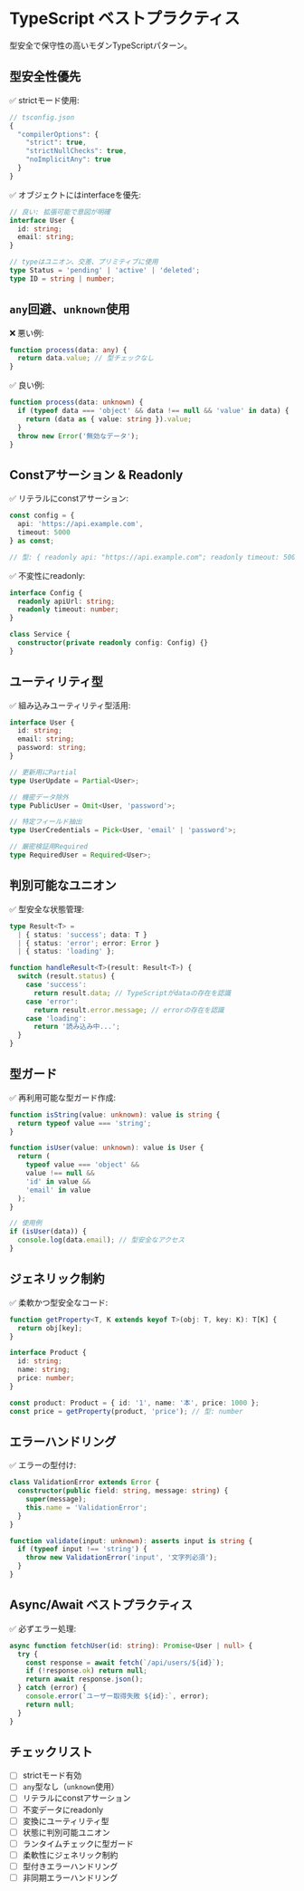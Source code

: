 # TypeScript ベストプラクティス

型安全で保守性の高いモダンTypeScriptパターン。

## 型安全性優先

✅ strictモード使用:
```typescript
// tsconfig.json
{
  "compilerOptions": {
    "strict": true,
    "strictNullChecks": true,
    "noImplicitAny": true
  }
}
```

✅ オブジェクトにはinterfaceを優先:
```typescript
// 良い: 拡張可能で意図が明確
interface User {
  id: string;
  email: string;
}

// typeはユニオン、交差、プリミティブに使用
type Status = 'pending' | 'active' | 'deleted';
type ID = string | number;
```

## `any`回避、`unknown`使用

❌ 悪い例:
```typescript
function process(data: any) {
  return data.value; // 型チェックなし
}
```

✅ 良い例:
```typescript
function process(data: unknown) {
  if (typeof data === 'object' && data !== null && 'value' in data) {
    return (data as { value: string }).value;
  }
  throw new Error('無効なデータ');
}
```

## Constアサーション & Readonly

✅ リテラルにconstアサーション:
```typescript
const config = {
  api: 'https://api.example.com',
  timeout: 5000
} as const;

// 型: { readonly api: "https://api.example.com"; readonly timeout: 5000; }
```

✅ 不変性にreadonly:
```typescript
interface Config {
  readonly apiUrl: string;
  readonly timeout: number;
}

class Service {
  constructor(private readonly config: Config) {}
}
```

## ユーティリティ型

✅ 組み込みユーティリティ型活用:
```typescript
interface User {
  id: string;
  email: string;
  password: string;
}

// 更新用にPartial
type UserUpdate = Partial<User>;

// 機密データ除外
type PublicUser = Omit<User, 'password'>;

// 特定フィールド抽出
type UserCredentials = Pick<User, 'email' | 'password'>;

// 厳密検証用Required
type RequiredUser = Required<User>;
```

## 判別可能なユニオン

✅ 型安全な状態管理:
```typescript
type Result<T> = 
  | { status: 'success'; data: T }
  | { status: 'error'; error: Error }
  | { status: 'loading' };

function handleResult<T>(result: Result<T>) {
  switch (result.status) {
    case 'success':
      return result.data; // TypeScriptがdataの存在を認識
    case 'error':
      return result.error.message; // errorの存在を認識
    case 'loading':
      return '読み込み中...';
  }
}
```

## 型ガード

✅ 再利用可能な型ガード作成:
```typescript
function isString(value: unknown): value is string {
  return typeof value === 'string';
}

function isUser(value: unknown): value is User {
  return (
    typeof value === 'object' &&
    value !== null &&
    'id' in value &&
    'email' in value
  );
}

// 使用例
if (isUser(data)) {
  console.log(data.email); // 型安全なアクセス
}
```

## ジェネリック制約

✅ 柔軟かつ型安全なコード:
```typescript
function getProperty<T, K extends keyof T>(obj: T, key: K): T[K] {
  return obj[key];
}

interface Product {
  id: string;
  name: string;
  price: number;
}

const product: Product = { id: '1', name: '本', price: 1000 };
const price = getProperty(product, 'price'); // 型: number
```

## エラーハンドリング

✅ エラーの型付け:
```typescript
class ValidationError extends Error {
  constructor(public field: string, message: string) {
    super(message);
    this.name = 'ValidationError';
  }
}

function validate(input: unknown): asserts input is string {
  if (typeof input !== 'string') {
    throw new ValidationError('input', '文字列必須');
  }
}
```

## Async/Await ベストプラクティス

✅ 必ずエラー処理:
```typescript
async function fetchUser(id: string): Promise<User | null> {
  try {
    const response = await fetch(`/api/users/${id}`);
    if (!response.ok) return null;
    return await response.json();
  } catch (error) {
    console.error(`ユーザー取得失敗 ${id}:`, error);
    return null;
  }
}
```

## チェックリスト
- [ ] strictモード有効
- [ ] `any`型なし（`unknown`使用）
- [ ] リテラルにconstアサーション
- [ ] 不変データにreadonly
- [ ] 変換にユーティリティ型
- [ ] 状態に判別可能ユニオン
- [ ] ランタイムチェックに型ガード
- [ ] 柔軟性にジェネリック制約
- [ ] 型付きエラーハンドリング
- [ ] 非同期エラーハンドリング